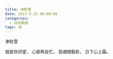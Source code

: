 ```yaml
---
title: 津秋雪
date: 2017-9-25 00:00:00
categories:
  - 诗词歌赋
tags: 诗
---
```


津秋雪

翘首坎间望，
心窗两自忙。 
孤魂随翳影，
日下心上霜。
